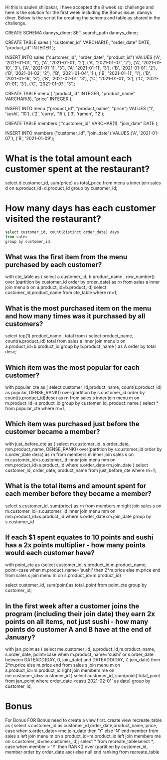 Hi this is saulen shilpakar, I have accepted the 8 week sql challenge and here is the solution for the first week including the Bonus issue. dannys diner. Below is the script for creating the schema and table as shared in the challenge.


CREATE SCHEMA dannys_diner;
SET search_path dannys_diner;

CREATE TABLE sales (
  "customer_id" VARCHAR(1),
  "order_date" DATE,
  "product_id" INTEGER
);

INSERT INTO sales
  ("customer_id", "order_date", "product_id")
VALUES
  ('A', '2021-01-01', '1'),
  ('A', '2021-01-01', '2'),
  ('A', '2021-01-07', '2'),
  ('A', '2021-01-10', '3'),
  ('A', '2021-01-11', '3'),
  ('A', '2021-01-11', '3'),
  ('B', '2021-01-01', '2'),
  ('B', '2021-01-02', '2'),
  ('B', '2021-01-04', '1'),
  ('B', '2021-01-11', '1'),
  ('B', '2021-01-16', '3'),
  ('B', '2021-02-01', '3'),
  ('C', '2021-01-01', '3'),
  ('C', '2021-01-01', '3'),
  ('C', '2021-01-07', '3');
 

CREATE TABLE menu (
  "product_id" INTEGER,
  "product_name" VARCHAR(5),
  "price" INTEGER
);

INSERT INTO menu
  ("product_id", "product_name", "price")
VALUES
  ('1', 'sushi', '10'),
  ('2', 'curry', '15'),
  ('3', 'ramen', '12');
  

CREATE TABLE members (
  "customer_id" VARCHAR(1),
  "join_date" DATE
);

INSERT INTO members
  ("customer_id", "join_date")
VALUES
  ('A', '2021-01-07'),
  ('B', '2021-01-09');

# What is the total amount each customer spent at the restaurant?

select d.customer_id, sum(price) as total_price  from menu a
inner join sales d on
a.product_id=d.product_id
group by customer_id;
# How many days has each customer visited the restaurant?



```python
select customer_id, count(distinct order_date) days 
from sales 
group by customer_id;
```


## What was the first item from the menu purchased by each customer?
with cte_table as (
select 
a.customer_id,
b.product_name , row_number() over (partition by customer_id order by order_date) as rn 
from sales a 
inner join menu b 
on a.product_id=b.product_id)
select customer_id,product_name from cte_table where rn=1;
## What is the most purchased item on the menu and how many times was it purchased by all customers?

select top(1) product_name , total
from ( 
select product_name, count(a.product_id) total 
from sales  a 
inner join menu b
on a.product_id=b.product_id 
group by b.product_name 
) as A
order by total desc;
## Which item was the most popular for each customer?
with popular_cte as (
select customer_id,product_name, count(s.product_id) as popular, DENSE_RANK() over(partition by s.customer_id order by count(s.product_id)desc) as rn 
from sales s 
inner join menu m 
on m.product_id=s.product_id 
group by customer_id, product_name
)
select * from popular_cte where rn=1;
## Which item was purchased just before the customer became a member?
with just_before_cte as (
select m.customer_id, s.order_date, mm.product_name, DENSE_RANK() over(partition by s.customer_id order by s.order_date desc) as rn 
from members m 
inner join sales s 
on m.customer_id=s.customer_id 
inner join menu mm on 
mm.product_id=s.product_id
where s.order_date<m.join_date 
)
select customer_id, order_date, product_name from just_before_cte where rn=1;
## What is the total items and amount spent for each member before they became a member?


select s.customer_id, sum(price) as rn 
from members m 
right join sales s 
on m.customer_id=s.customer_id 
inner join menu mm on 
mm.product_id=s.product_id
where s.order_date<m.join_date
group by s.customer_id

## If each $1 spent equates to 10 points and sushi has a 2x points multiplier - how many points would each customer have?


with point_cte as (select customer_id, s.product_id,m.product_name,
point=case 
when m.product_name='sushi' then 2*m.price
else m.price
end
from sales s 
join menu m 
on s.product_id=m.product_id)

select customer_id, sum(point)as total_point from point_cte group by customer_id;
## In the first week after a customer joins the program (including their join date) they earn 2x points on all items, not just sushi - how many points do customer A and B have at the end of January?

with jan_point as (
select me.customer_id, s.product_id,m.product_name, s.order_date,
point=case 
when m.product_name='sushi' or  s.order_date between DATEADD(DAY, 0, join_date) and DATEADD(DAY, 7, join_date) then 2*m.price
else m.price
end
from sales s 
join menu m 
on s.product_id=m.product_id
right join members me on
me.customer_id=s.customer_id
)
select customer_id,  sum(point) total_point from jan_point
 where order_date <cast('2021-02-01' as date)
group by customer_id;
# Bonus
For Bonus
FOR Bonus need to create a view first.
create view recreate_table as (
select s.customer_id as customer_id,order_date,product_name, price, case when s.order_date>=me.join_date then 'Y'
else 'N' 
end member from sales s left join menu m on  s.product_id=m.product_id 
left join members me on s.customer_id=me.customer_id);
select * from recreate_tableselect *, case when member = 'Y' then RANK() over (partition by customer_id, member order by order_date asc)
else null
end ranking from recreate_table